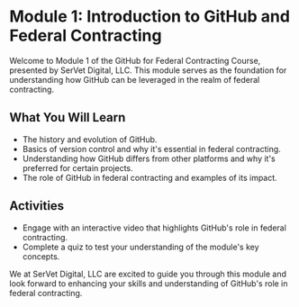 # Module 1: Introduction to GitHub and Federal Contracting

Welcome to Module 1 of the GitHub for Federal Contracting Course, presented by SerVet Digital, LLC. This module serves as the foundation for understanding how GitHub can be leveraged in the realm of federal contracting.

## What You Will Learn

- The history and evolution of GitHub.
- Basics of version control and why it's essential in federal contracting.
- Understanding how GitHub differs from other platforms and why it's preferred for certain projects.
- The role of GitHub in federal contracting and examples of its impact.

## Activities

- Engage with an interactive video that highlights GitHub's role in federal contracting.
- Complete a quiz to test your understanding of the module's key concepts.

We at SerVet Digital, LLC are excited to guide you through this module and look forward to enhancing your skills and understanding of GitHub's role in federal contracting.
